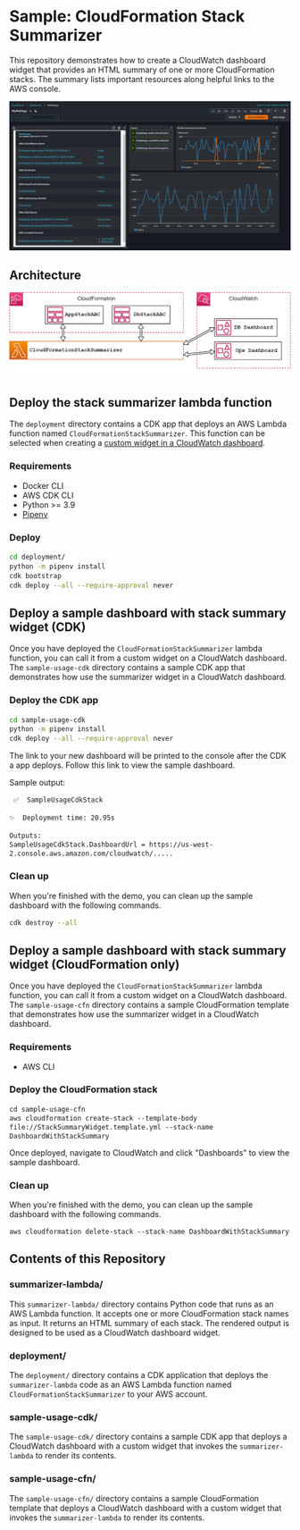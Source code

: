 # Sample: CloudFormation Stack Summarizer

This repository demonstrates how to create a CloudWatch dashboard widget that
provides an HTML summary of one or more CloudFormation stacks. The summary lists 
important resources along helpful links to the AWS console. 

![Screenshot of a stack summary widget on a CloudWatch dashboard](DashboardScreenshot.png)

## Architecture

![Diagram showing solution architecture](Architecture.png)

## Deploy the stack summarizer lambda function

The `deployment` directory contains a CDK app that deploys an AWS Lambda 
function named `CloudFormationStackSummarizer`. This function can be selected
when creating a [custom widget in a CloudWatch dashboard]().

### Requirements
 - Docker CLI
 - AWS CDK CLI
 - Python >= 3.9
 - [Pipenv](https://pipenv.pypa.io/en/latest/)

### Deploy 

```bash
cd deployment/
python -m pipenv install
cdk bootstrap
cdk deploy --all --require-approval never
```

## Deploy a sample dashboard with stack summary widget (CDK)

Once you have deployed the `CloudFormationStackSummarizer` lambda function, 
you can call it from a custom widget on a CloudWatch dashboard. The
`sample-usage-cdk` directory contains a sample CDK app that demonstrates
how use the summarizer widget in a CloudWatch dashboard.

### Deploy the CDK app

```bash
cd sample-usage-cdk
python -m pipenv install
cdk deploy --all --require-approval never
```

The link to your new dashboard will be printed to the console after the CDK a
app deploys. Follow this link to view the sample dashboard.

Sample output:
```
 ✅  SampleUsageCdkStack

✨  Deployment time: 20.95s

Outputs:
SampleUsageCdkStack.DashboardUrl = https://us-west-2.console.aws.amazon.com/cloudwatch/.....
```

### Clean up

When you're finished with the demo, you can clean up the sample dashboard with 
the following commands.

```bash
cdk destroy --all
```

## Deploy a sample dashboard with stack summary widget (CloudFormation only)

Once you have deployed the `CloudFormationStackSummarizer` lambda function, 
you can call it from a custom widget on a CloudWatch dashboard. The
`sample-usage-cfn` directory contains a sample CloudFormation template that
demonstrates how use the summarizer widget in a CloudWatch dashboard.

### Requirements
- AWS CLI

### Deploy the CloudFormation stack

```
cd sample-usage-cfn
aws cloudformation create-stack --template-body file://StackSummaryWidget.template.yml --stack-name DashboardWithStackSummary
```

Once deployed, navigate to CloudWatch and click "Dashboards" to view the
sample dashboard.

### Clean up

When you're finished with the demo, you can clean up the sample dashboard with 
the following commands.

```
aws cloudformation delete-stack --stack-name DashboardWithStackSummary
```

## Contents of this Repository

### summarizer-lambda/

This `summarizer-lambda/` directory contains Python code that runs as an AWS 
Lambda function. It accepts one or more CloudFormation stack names as input. It
returns an HTML summary of each stack. The rendered output is designed to be
used as a CloudWatch dashboard widget. 

### deployment/

The `deployment/` directory contains a CDK application that deploys the 
`summarizer-lambda` code as an AWS Lambda function named 
`CloudFormationStackSummarizer` to your AWS account.

### sample-usage-cdk/

The `sample-usage-cdk/` directory contains a sample CDK app that deploys a 
CloudWatch dashboard with a custom widget that invokes the `summarizer-lambda`
to render its contents.

### sample-usage-cfn/

The `sample-usage-cfn/` directory contains a sample CloudFormation template
that deploys a CloudWatch dashboard with a custom widget that invokes the
`summarizer-lambda` to render its contents.
